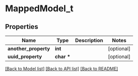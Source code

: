# MappedModel_t

## Properties
Name | Type | Description | Notes
------------ | ------------- | ------------- | -------------
**another_property** | **int** |  | [optional] 
**uuid_property** | **char \*** |  | [optional] 

[[Back to Model list]](../README.md#documentation-for-models) [[Back to API list]](../README.md#documentation-for-api-endpoints) [[Back to README]](../README.md)


